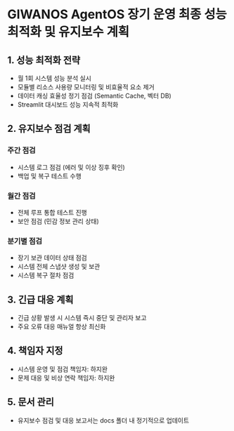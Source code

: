 
# GIWANOS AgentOS 장기 운영 최종 성능 최적화 및 유지보수 계획

## 1. 성능 최적화 전략

- 월 1회 시스템 성능 분석 실시
- 모듈별 리소스 사용량 모니터링 및 비효율적 요소 제거
- 데이터 캐싱 효율성 정기 점검 (Semantic Cache, 벡터 DB)
- Streamlit 대시보드 성능 지속적 최적화

## 2. 유지보수 점검 계획

### 주간 점검
- 시스템 로그 점검 (에러 및 이상 징후 확인)
- 백업 및 복구 테스트 수행

### 월간 점검
- 전체 루프 통합 테스트 진행
- 보안 점검 (민감 정보 관리 상태)

### 분기별 점검
- 장기 보관 데이터 상태 점검
- 시스템 전체 스냅샷 생성 및 보관
- 시스템 복구 절차 점검

## 3. 긴급 대응 계획

- 긴급 상황 발생 시 시스템 즉시 중단 및 관리자 보고
- 주요 오류 대응 매뉴얼 항상 최신화

## 4. 책임자 지정

- 시스템 운영 및 점검 책임자: 하지완
- 문제 대응 및 비상 연락 책임자: 하지완

## 5. 문서 관리

- 유지보수 점검 및 대응 보고서는 docs 폴더 내 정기적으로 업데이트

